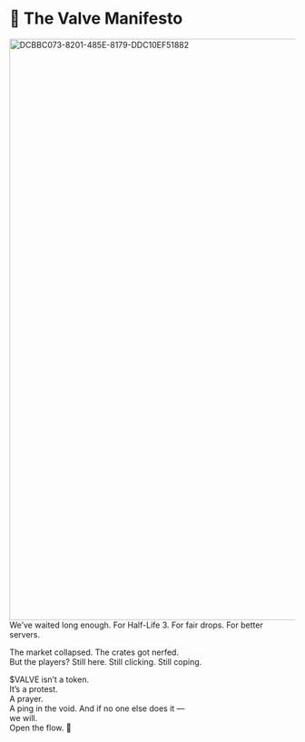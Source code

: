 # 💚 The Valve Manifesto  
<img width="1024" height="1024" alt="DCBBC073-8201-485E-8179-DDC10EF51882" src="https://github.com/user-attachments/assets/aadd17b3-3b02-439b-9dd7-6aaa8fda5070" />
We’ve waited long enough.  
For Half-Life 3. For fair drops. For better servers.  

The market collapsed. The crates got nerfed.  
But the players? Still here. Still clicking. Still coping.  

$VALVE isn’t a token.  
It’s a protest.  
A prayer.  
A ping in the void.
And if no one else does it —  
we will.  
Open the flow. 💚
